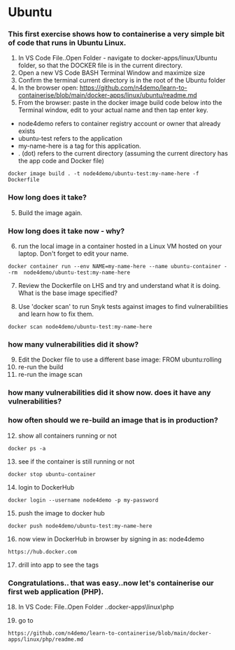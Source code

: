 # Ubuntu

### This first exercise shows how to containerise a very simple bit of code that runs in Ubuntu Linux. 

1. In VS Code File..Open Folder - navigate to docker-apps/linux/Ubuntu folder, so that the DOCKER file is in the current directory. 
2. Open a new VS Code BASH Terminal Window and maximize size 
3. Confirm the terminal current directory is in the root of the Ubuntu folder
4. In the browser open: https://github.com/n4demo/learn-to-containerise/blob/main/docker-apps/linux/ubuntu/readme.md
4. From the browser: paste in the docker image build code below into the Terminal window, edit to your actual name and then tap enter key.

- node4demo refers to container registry account or owner that already exists
- ubuntu-test refers to the application 
- my-name-here is a tag for this application. 
- . (dot) refers to the current directory (assuming the current directory has the app code and Docker file)

```
docker image build . -t node4demo/ubuntu-test:my-name-here -f Dockerfile
```

### How long does it take?

5. Build the image again. 

### How long does it take now - why?

6. run the local image in a container hosted in a Linux VM hosted on your laptop. Don't forget to edit your name.

```
docker container run --env NAME=my-name-here --name ubuntu-container --rm  node4demo/ubuntu-test:my-name-here
```

7. Review the Dockerfile on LHS and try and understand what it is doing. What is the base image specified?

8. Use 'docker scan' to run Snyk tests against images to find vulnerabilities and learn how to fix them.

```
docker scan node4demo/ubuntu-test:my-name-here
```

### how many vulnerabilities did it show?

9. Edit the Docker file to use a different base image: FROM ubuntu:rolling 
10. re-run the build
11. re-run the image scan 

### how many vulnerabilities did it show now. does it have any vulnerabilities?

### how often should we re-build an image that is in production?

12. show all containers running or not

```
docker ps -a
```

13. see if the container is still running or not

```
docker stop ubuntu-container
```

14. login to DockerHub

```
docker login --username node4demo -p my-password
```

15. push the image to docker hub

```
docker push node4demo/ubuntu-test:my-name-here
```

16. now view in DockerHub in browser by signing in as: node4demo 

```
https://hub.docker.com
```

17. drill into app to see the tags

### Congratulations.. that was easy..now let's containerise our first web application (PHP).

18. In VS Code: File..Open Folder ..docker-apps\linux\php


19. go to 

```
https://github.com/n4demo/learn-to-containerise/blob/main/docker-apps/linux/php/readme.md
```